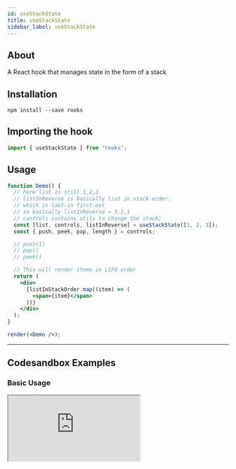 ```yaml
---
id: useStackState
title: useStackState
sidebar_label: useStackState
---
```


## About

A React hook that manages state in the form of a stack

[//]: # "Main"

## Installation

    npm install --save rooks

## Importing the hook

```javascript
import { useStackState } from "rooks";
```

## Usage

```jsx
function Demo() {
  // here list is still 1,2,3
  // listInReverse is basically list in stack order.
  // which is last-in first-out
  // so basically listInReverse = 3,2,1
  // controls contains utils to change the stack;
  const [list, controls, listInReverse] = useStackState([1, 2, 3]);
  const { push, peek, pop, length } = controls;

  // push(1)
  // pop()
  // peek()

  // This will render items in LIFO order
  return (
    <div>
      {listInStackOrder.map((item) => (
        <span>{item}</span>
      ))}
    </div>
  );
}

render(<Demo />);
```

---

## Codesandbox Examples

### Basic Usage

<iframe 
    src="https://codesandbox.io/embed/bold-smoke-iedi8?fontsize=14&hidenavigation=1&module=%2Fsrc%2FApp.js&theme=dark"
    style={{
        width: "100%",
        height: 500,
        border: 0,
        borderRadius: 4,
        overflow: "hidden"
    }}
    title="useStackState"
    allow="accelerometer; ambient-light-sensor; camera; encrypted-media; geolocation; gyroscope; hid; microphone; midi; payment; usb; vr; xr-spatial-tracking"
    sandbox="allow-forms allow-modals allow-popups allow-presentation allow-same-origin allow-scripts" 
/>

## Join Bhargav's discord server

You can click on the floating discord icon at the bottom right of the screen and talk to us in our server.
